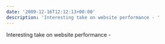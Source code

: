 ```yaml
---
date: '2009-12-16T12:12:13+00:00'
description: 'Interesting take on website performance - '
---
```

Interesting take on website performance - 

